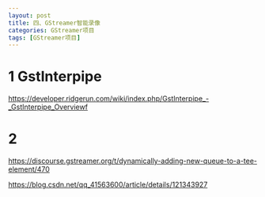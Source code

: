 ```yaml
---
layout: post
title: 四、GStreamer智能录像
categories: GStreamer项目
tags: [GStreamer项目]
---
```


# 1 GstInterpipe

https://developer.ridgerun.com/wiki/index.php/GstInterpipe_-_GstInterpipe_Overviewf

# 2 

https://discourse.gstreamer.org/t/dynamically-adding-new-queue-to-a-tee-element/470

https://blog.csdn.net/qq_41563600/article/details/121343927